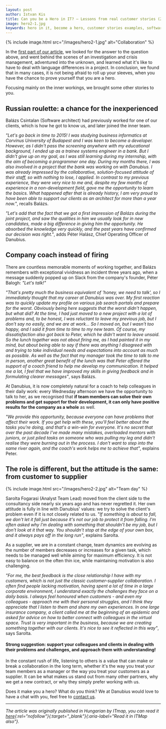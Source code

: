 ```yaml
---
layout: post
author: Istvan Kis
title: Can you be a Hero in IT? – Lessons from real customer stories (2nd part)
image: hero2-1.jpg
keywords: hero in it, become a hero, customer stories examples, software development stories
---
```


{% include image.html src="/images/hero2-1.jpg" alt="Collaboration" %}

In the [first part of our article](https://danubius.io/can-you-be-a-hero-in-it/), we looked for the answer to the question above, and went behind the scenes of an investigation and crisis management, adventured into the unknown, and learned what it's like to have to deal with language differences in a project. In conclusion, we found that in many cases, it is not being afraid to roll up your sleeves, when you have the chance to prove yourself that you are a hero.

Focusing mainly on the inner workings, we brought some other stories to you.

<!--more-->

## Russian roulette: a chance for the inexperienced

Balázs Csintalan (Software architect) had previously worked for one of our clients, which is how he got to know us, and later joined the inner team.

*"Let's go back in time to 2015! I was studying business informatics at Corvinus University of Budapest and I was keen to become a developer. However, as I didn't pass the screening anywhere with my educational background, I ended up as a trainee systems engineer in a bank. But I didn't give up on my goal, as I was still learning during my internship, with the aim of becoming a programmer one day. During my months there, I was also involved in a project that the bank was working on with Danubius. I was already impressed by the collaborative, solution-focused attitude of their staff, so with nothing to lose, I applied. In contrast to my previous experience, they were very nice to me and, despite my few months of experience in a non-development field, gave me the opportunity to learn the basics. What happened after that is already history, I am very proud to have been able to support our clients as an architect for more than a year now."*, recalls Balázs.

*"Let's add that the fact that we got a first impression of Balázs during the joint project, and saw the qualities in him we usually look for in new candidates, made a big difference in giving him the opportunity. He absorbed the knowledge very quickly, and the past years have confirmed our decision was right."*, adds Péter Halász, Chief Operating Officer of Danubius.

## Company coach instead of firing

There are countless memorable moments of working together, and Balázs remembers with exceptional vividness an incident three years ago, when a message suddenly popped up on Slack from the company's founder, Péter Balogh: *"Let's talk!"*

*"That's pretty much the business equivalent of 'honey, we need to talk', so I immediately thought that my career at Danubius was over. My first reaction was to quickly update my profile on various job search portals and prepare for the worst. Obviously being here suggests that the worst didn't happen, but what did? At the time, I had just moved to a new project with a lot of problems and, to be honest, I was reluctant to leave my previous job, but I don't say no easily, and we are at work... So I moved on, but I wasn't too happy, and I said it from time to time to my new team. Of course, my dissatisfaction also got back to Peter, which he didn't want to leave unsaid. So the lunch together was not about firing me, as I had painted it in my mind, but about being able to say if there was anything I disagreed with and trying to take individual needs and expectations into account as much as possible. As well as the fact that my manager took the time to talk to me in person, another great benefit of the lunch was that Peter offered the support of a coach friend to help me develop my communication. It helped me a lot, I feel that we have improved my skills in giving feedback and in formulating clearer messages"*, says Balázs.

At Danubius, it is now completely natural for a coach to help colleagues in their daily work: every Wednesday afternoon we have the opportunity to talk to her, as we recognised that **if team members can solve their own problems and get support for their development, it can only have positive results for the company as a whole** as well.

*"We provide this opportunity, because everyone can have problems that affect their work. If you get help with these, you'll feel better about the tasks you're doing, and that's a win-win for everyone. It's no secret that over the past decade I've made many mistakes, overloaded mentors with juniors, or just piled tasks on someone who was pulling my leg and didn't realise they were burning out in the process. I don't want to step into the same river again, and the coach's work helps me to achieve that"*, explains Peter.

## The role is different, but the attitude is the same: from customer to supplier

{% include image.html src="/images/hero2-2.jpg" alt="Team day" %}

Sarolta Fogarasi (Analyst Team Lead) moved from the client side to the consultancy side nearly six years ago and has never regretted it. Her own attitude is fully in line with Danubius' values: we try to solve the client's problem even if it is not closely related to us. "*If something is about to fall, we don't let it fall just because it's not our job to protect it from falling. I'm often asked why I'm dealing with something that shouldn't be my job, but I don't look at it that way. You shouldn't stop at the edge of your own box, and it always pays off in the long run"*, explains Sarolta.

As a supplier, we are in a constant change, team dynamics are evolving as the number of members decreases or increases for a given task, which needs to be managed well while aiming for maximum efficiency. It is not easy to balance on the often thin ice, while maintaining motivation is also challenging.

*"For me, the best feedback is the close relationship I have with my customers, which is not just the classic customer-supplier collaboration. I often find people lacking motivation, having spent a lot of time in a large corporate environment, I understand exactly the challenges they face on a daily basis. I always feel honoured when customers - and even my colleagues - approach me with their personal struggles, and I think they appreciate that I listen to them and share my own experiences. In one large insurance company, a client called me at the beginning of an epidemic and asked for advice on how to better connect with colleagues in the virtual space. Trust is very important in the business, because we are creating something together with our clients. It's nice to see it reflected in this way"*, says Sarolta.

#### Strong suggestion: support your colleagues and clients in dealing with their problems and challenges, and approach them with understanding!

In the constant rush of life, listening to others is a value that can make or break a collaboration in the long term, whether it's the way you treat your team members as a manager or the way you treat your customers as a supplier. It can be what makes us stand out from many other partners, why we get a new contract, or why they simply prefer working with us.

Does it make you a hero? What do you think? We at Danubius would love to have a chat with you, feel free to [contact us](https://danubius.io/about/).

---

*The article was originally published in Hungarian by ITmap, you can read it [here](https://itmap.hu/valodi-ugyfelsztorik-tanulsagai/){:rel="nofollow"}{:target="_blank"}{:aria-label="Read it in ITMap also"}.*
